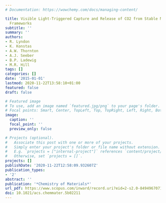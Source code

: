 ```yaml
---
# Documentation: https://wowchemy.com/docs/managing-content/

title: Visible Light-Triggered Capture and Release of CO2 from Stable Metal Organic
  Frameworks
subtitle: ''
summary: ''
authors:
- R. Lyndon
- K. Konstas
- A.W. Thornton
- A.J. Seeber
- B.P. Ladewig
- M.R. Hill
tags: []
categories: []
date: '2015-01-01'
lastmod: 2020-11-22T13:58:10+01:00
featured: false
draft: false

# Featured image
# To use, add an image named `featured.jpg/png` to your page's folder.
# Focal points: Smart, Center, TopLeft, Top, TopRight, Left, Right, BottomLeft, Bottom, BottomRight.
image:
  caption: ''
  focal_point: ''
  preview_only: false

# Projects (optional).
#   Associate this post with one or more of your projects.
#   Simply enter your project's folder or file name without extension.
#   E.g. `projects = ["internal-project"]` references `content/project/deep-learning/index.md`.
#   Otherwise, set `projects = []`.
projects: []
publishDate: '2020-11-22T12:58:09.932607Z'
publication_types:
- '2'
abstract: ''
publication: '*Chemistry of Materials*'
url_pdf: https://www.scopus.com/inward/record.uri?eid=2-s2.0-84949670716&doi=10.1021%2facs.chemmater.5b02211&partnerID=40&md5=52d2fd690a2f618b4d249ce473529342
doi: 10.1021/acs.chemmater.5b02211
---
```

